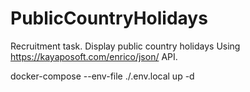 # PublicCountryHolidays
Recruitment task. Display public country holidays Using https://kayaposoft.com/enrico/json/ API. 

docker-compose --env-file ./.env.local up -d
